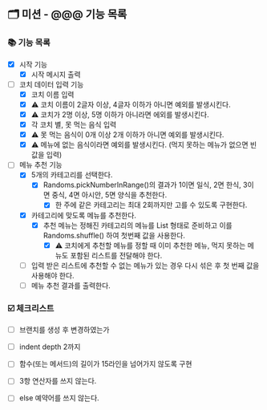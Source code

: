 ## 🗂 미션 - @@@ 기능 목록

###  📚 기능 목록

- [X] 시작 기능
  + [X] 시작 메시지 출력 
- [ ] 코치 데이터 입력 기능
  + [X] 코치 이름 입력
   * [X] ⚠️ 코치 이름이 2글자 이상, 4글자 이하가 아니면 예외를 발생시킨다.
   * [X] ⚠️ 코치가 2명 이상, 5명 이하가 아니라면 에외를 발생시킨다.
  + [X] 각 코치 별, 못 먹는 음식 입력
   * [X] ⚠️ 못 먹는 음식이 0개 이상 2개 이하가 아니면 예외를 발생시킨다.
   * [X] ⚠️ 메뉴에 없는 음식이라면 예외를 발생시킨다. (먹지 못하는 메뉴가 없으면 빈 값을 입력)
- [ ] 메뉴 추천 기능
  + [X] 5개의 카테고리를 선택한다.
    + [X] Randoms.pickNumberInRange()의 결과가 1이면 일식, 2면 한식, 3이면 중식, 4면 아시안, 5면 양식을 추천한다.
      * [X] 한 주에 같은 카테고리는 최대 2회까지만 고를 수 있도록 구현한다.
  + [X] 카테고리에 맞도록 메뉴를 추천한다.
    + [X] 추천 메뉴는 정해진 카테고리의 메뉴를 List<String> 형태로 준비하고 이를 Randoms.shuffle() 하여 첫번째 값을 사용한다.
      * [X] ⚠️ 코치에게 추천할 메뉴를 정할 때 이미 추천한 메뉴, 먹지 못하는 메뉴도 포함된 리스트를 전달해야 한다.
  + [ ] 입력 받은 리스트에 추천할 수 없는 메뉴가 있는 경우 다시 섞은 후 첫 번째 값을 사용해야 한다.
  + [ ] 메뉴 추천 결과를 출력한다.

<!--
기능 목록
- [ ] : 기능명
  + [ ] : 구현할 기능
	* [ ] : 세부 기능
	* [ ] ⚠️ : 예외 처리 기능
-->


###  ☑️ 체크리스트

- [ ] 브랜치를 생성 후 변경하였는가
- [ ] indent depth 2까지
- [ ] 함수(또는 메서드)의 길이가 15라인을 넘어가지 않도록 구현
- [ ] 3항 연산자를 쓰지 않는다.
- [ ] else 예약어를 쓰지 않는다.



